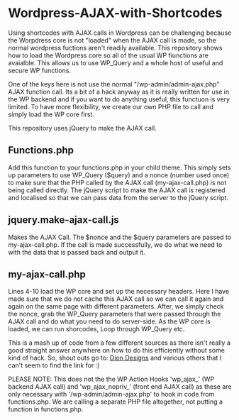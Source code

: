 # Wordpress-AJAX-with-Shortcodes
Using shortcodes with AJAX calls in Wordpress can be challenging because the Worpdress core is not "loaded" when the AJAX call is made, so the normal wordpress fuctions aren't readily available. This repository shows how to load the Wordpress core so all of the usual WP fiunctions are avaialble. This allows us to use WP_Query and a whole host of useful and secure WP functions.

One of the keys here is not use the normal "/wp-admin/admin-ajax.php" AJAX function call. Its a bit of a hack anyway as it is really written for use in the WP backend and if you want to do anything useful, this functuon is very limited. To have more flexibility, we create our own PHP file to call and simply load the WP core first.

This repository uses jQuery to make the AJAX call.

## Functions.php
Add this function to your functions.php in your child theme. This simply sets up parameters to use WP_Query ($query) and a nonce (number used once) to make sure that the PHP called by the AJAX call (my-ajax-call.php) is not being called directly. The jQuery script to make the AJAX call is registered and localised so that we can pass data from the server to the jQuery script.

## jquery.make-ajax-call.js
Makes the AJAX Call. The $nonce and the $query parameters are passed to my-ajax-call.php. If the call is made successfully, we do what we need to with the data that is passed back and output it.

## my-ajax-call.php
Lines 4-10 load the WP core and set up the necessary headers. Here I have made sure that we do not cache this AJAX call so we can call it again and again on the same page with different parameters. After, we simply check the nonce, grab the WP_Query parameters that were passed through the AJAX call and do what you need to do server-side. As the WP core is loaded, we can run shorcodes, Loop through WP_Query etc.

This is a mash up of code from a few different sources as there isn't really a good straight answer anywhere on how to do this efficiently without some kind of hack. So, shout outs go to: <a href="http://dion-designs.com/" rel="nofollow">Dion Designs</a> and various others that I can't seem to find the link for :)

PLEASE NOTE: This does not the the WP Action Hooks 'wp_ajax_<function>' (WP backend AJAX call) and 'wp_ajax_nopriv_<function>' (front end AJAX call) as these are only necessary with '/wp-admin/admin-ajax.php' to hook in code from functions.php. We are calling a separate PHP file altogether, not putting a function in functions.php.
